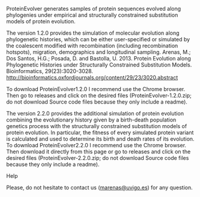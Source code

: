 ProteinEvolver generates samples of protein sequences evolved along phylogenies under empirical and structurally constrained substitution models of protein evolution. 

The version 1.2.0 provides the simulation of molecular evolution along phylogenetic histories, which can be either user-specified or simulated by the coalescent modified with recombination (including recombination hotspots), migration, demographics and longitudinal sampling.
Arenas, M.; Dos Santos, H.G.; Posada, D. and Bastolla, U. 2013. Protein Evolution along Phylogenetic Histories under Structurally Constrained Substitution Models. Bioinformatics, 29(23):3020-3028. http://bioinformatics.oxfordjournals.org/content/29/23/3020.abstract

To download ProteinEvolver1.2.0 I recommend use the Chrome browser. Then go to releases and click on the desired files (ProteinEvolver-1.2.0.zip; do not download Source code files because they only include a readme).



The version 2.2.0 provides the additional simulation of protein evolution combining the evolutionary history given by a birth-death population genetics process with the structurally constrained substitution models of protein evolution. In particular, the fitness of every simulated protein variant is calculated and used to determine its birth and death rates of its evolution.
To download ProteinEvolver2.2.0 I recommend use the Chrome browser. Then download it directly from this page or go to releases and click on the desired files (ProteinEvolver-2.2.0.zip; do not download Source code files because they only include a readme).

Help

Please, do not hesitate to contact us (marenas@uvigo.es) for any question. 
